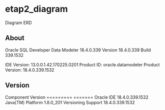 # etap2_diagram
Diagram ERD

About
-----

Oracle SQL Developer Data Modeler 18.4.0.339
 Version 18.4.0.339
Build 339.1532

IDE Version: 13.0.0.1.42.170225.0201
Product ID: oracle.datamodeler
Product Version: 18.4.0.339.1532

Version
-------

Component	Version
=========	=======
Oracle IDE	18.4.0.339.1532
Java(TM) Platform	1.8.0_201
Versioning Support	18.4.0.339.1532
